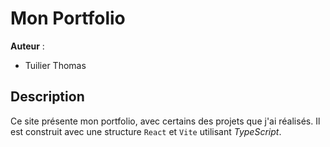 # Mon Portfolio

**Auteur** :

- Tuilier Thomas

## Description

Ce site présente mon portfolio, avec certains des projets que j'ai réalisés.
Il est construit avec une structure `React` et `Vite` utilisant _TypeScript_.
